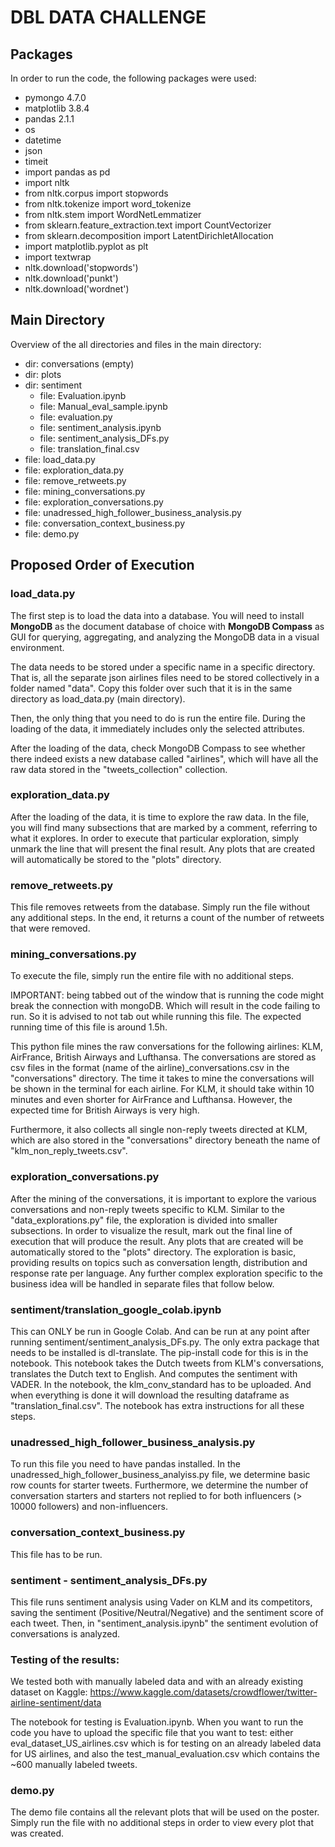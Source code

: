 # DBL DATA CHALLENGE

## Packages
In order to run the code, the following packages were used:
- pymongo 4.7.0
- matplotlib 3.8.4
- pandas 2.1.1
- os 
- datetime
- json 
- timeit
- import pandas as pd 
- import nltk 
- from nltk.corpus import stopwords 
- from nltk.tokenize import word_tokenize 
- from nltk.stem import WordNetLemmatizer 
- from sklearn.feature_extraction.text import CountVectorizer 
- from sklearn.decomposition import LatentDirichletAllocation 
- import matplotlib.pyplot as plt
- import textwrap 
- nltk.download('stopwords')
- nltk.download('punkt')
- nltk.download('wordnet')

## Main Directory
Overview of the all directories and files in the main directory:
- dir: conversations (empty)
- dir: plots 
- dir: sentiment
  - file: Evaluation.ipynb
  - file: Manual_eval_sample.ipynb
  - file: evaluation.py
  - file: sentiment_analysis.ipynb
  - file: sentiment_analysis_DFs.py
  - file: translation_final.csv
- file: load_data.py
- file: exploration_data.py
- file: remove_retweets.py
- file: mining_conversations.py
- file: exploration_conversations.py
- file: unadressed_high_follower_business_analysis.py
- file: conversation_context_business.py
- file: demo.py 


## Proposed Order of Execution
### load_data.py
The first step is to load the data into a database. You will need to install **MongoDB** as the document database of
choice with **MongoDB Compass** as GUI for querying, aggregating, and analyzing the MongoDB data in a visual 
environment.

The data needs to be stored under a specific name in a specific directory. That is, all the separate json 
airlines files need to be stored collectively in a folder named "data". Copy this folder over such that it is in 
the same directory as load_data.py (main directory). 

Then, the only thing that you need to do is run the entire file. During the loading of the data, it immediately includes 
only the selected attributes. 

After the loading of the data, check MongoDB Compass to see whether there indeed exists a new database called 
"airlines", which will have all the raw data stored in the "tweets_collection" collection. 


### exploration_data.py
After the loading of the data, it is time to explore the raw data. In the file, you will find many subsections that are 
marked by a comment, referring to what it explores. In order to execute that particular exploration, simply unmark the 
line that will present the final result. Any plots that are created will automatically be stored to the "plots"
directory. 

### remove_retweets.py
This file removes retweets from the database. Simply run the file without any additional steps. In the end, it returns
a count of the number of retweets that were removed. 

### mining_conversations.py
To execute the file, simply run the entire file with no additional steps. 

IMPORTANT: being tabbed out of the window that is running the code might break the connection with mongoDB. Which will 
result in the code failing to run. So it is advised to not tab out while running this file. The expected running time of 
this file is around 1.5h.

This python file mines the raw conversations for the following airlines: KLM, AirFrance, British Airways and Lufthansa. 
The conversations are stored as csv files in the format (name of the airline)_conversations.csv
in the "conversations" directory. The time it takes to mine the conversations will be shown in the terminal for each 
airline. For KLM, it should take within 10 minutes and even shorter for AirFrance and Lufthansa. However, the expected time for 
British Airways is very high. 

Furthermore, it also collects all single non-reply tweets directed at KLM, which are also stored in the "conversations"
directory beneath the name of "klm_non_reply_tweets.csv".

### exploration_conversations.py
After the mining of the conversations, it is important to explore the various conversations and non-reply tweets 
specific to KLM. Similar to the "data_explorations.py" file, the exploration is divided into smaller subsections. 
In order to visualize the result, mark out the final line of execution that will produce the result. Any plots that 
are created will be automatically stored to the "plots" directory. The exploration is basic, providing results on topics 
such as conversation length, distribution and response rate per language. Any further complex exploration specific to the 
business idea will be handled in separate files that follow below. 

### sentiment/translation_google_colab.ipynb
This can ONLY be run in Google Colab. And can be run at any point after running sentiment/sentiment_analysis_DFs.py. 
The only extra package that needs to be installed is dl-translate. The pip-install code for this is in the notebook. 
This notebook takes the Dutch tweets from KLM's conversations, translates the Dutch text to English. And computes the 
sentiment with VADER.
In the notebook, the klm_conv_standard has to be uploaded. And when everything is done it will download the resulting 
dataframe as "translation_final.csv". The notebook has extra instructions for all these steps.

### unadressed_high_follower_business_analysis.py
To run this file you need to have pandas installed. 
In the unadressed_high_follower_business_analyiss.py file, we determine basic row counts for starter tweets.
Furthermore, we determine the number of conversation starters and starters not replied to for both influencers (> 10000 followers)
and non-influencers.

### conversation_context_business.py
This file has to be run.


### sentiment - sentiment_analysis_DFs.py
This file runs sentiment analysis using Vader on KLM and its competitors, saving the sentiment (Positive/Neutral/Negative)
and the sentiment score of each tweet. Then, in "sentiment_analysis.ipynb" the sentiment evolution of conversations is analyzed.

### Testing of the results:
We tested both with manually labeled data and with an already existing dataset on Kaggle: https://www.kaggle.com/datasets/crowdflower/twitter-airline-sentiment/data

The notebook for testing is Evaluation.ipynb. When you want to run the code you have to upload the specific file that you want to test: either eval_dataset_US_airlines.csv which is for testing on an already 
labeled data for US airlines, and also the test_manual_evaluation.csv which contains the ~600 manually labeled tweets.


### demo.py
The demo file contains all the relevant plots that will be used on the poster. Simply run the file with no additional 
steps in order to view every plot that was created. 
